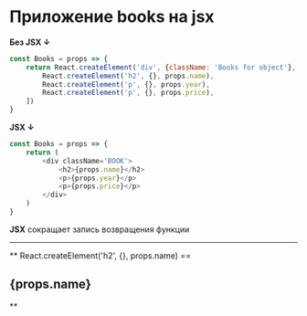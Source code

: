 # Приложение books на jsx

**Без JSX ↓**

```javascript
const Books = props => {
	return React.createElement('div', {className: 'Books for object'}, [
		React.createElement('h2', {}, props.name),
		React.createElement('p', {}, props.year),
		React.createElement('p', {}, props.price),
	])
}
```

**JSX ↓**

```javascript
const Books = props => {
	return (
		<div className='BOOK'>
			<h2>{props.name}</h2>
			<p>{props.year}</p>
			<p>{props.price}</p>
		</div>
	)
}
```

**JSX** сокращает запись возвращения функции

---

** React.createElement('h2', {}, props.name) == <h2>{props.name}</h2>**
